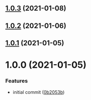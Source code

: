 ## [1.0.3](https://github.com/sinedied/semantic-release-npm-github/compare/1.0.2...1.0.3) (2021-01-08)

## [1.0.2](https://github.com/sinedied/semantic-release-npm-github/compare/1.0.1...1.0.2) (2021-01-06)

## [1.0.1](https://github.com/sinedied/semantic-release-npm-github/compare/1.0.0...1.0.1) (2021-01-05)

# 1.0.0 (2021-01-05)


### Features

* initial commit ([0b2053b](https://github.com/sinedied/semantic-release-npm-github/commit/0b2053b8765fa530323ea8aea4e4731767ec1142))

